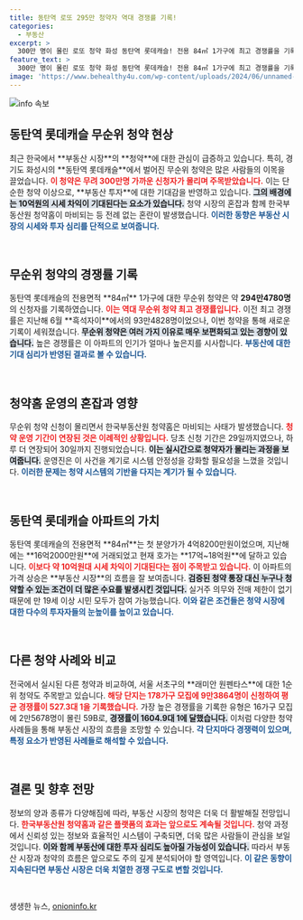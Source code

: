 ```yaml
---
title: 동탄역 로또 295만 청약자 역대 경쟁률 기록!
categories:
  - 부동산
excerpt: >
  300만 명이 몰린 로또 청약 화성 동탄역 롯데캐슬! 전용 84㎡ 1가구에 최고 경쟁률을 기록하며 청약홈 마비 사태를 일으켰다. 시세 차익 기대감 속, 단 하루 만에 역대 최대 신청자로 기록된 이 사건, 당신도 알고 싶지 않으신가요?
feature_text: >
  300만 명이 몰린 로또 청약 화성 동탄역 롯데캐슬! 전용 84㎡ 1가구에 최고 경쟁률을 기록하며 청약홈 마비 사태를 일으켰다. 시세 차익 기대감 속, 단 하루 만에 역대 최대 신청자로 기록된 이 사건, 당신도 알고 싶지 않으신가요?
image: 'https://www.behealthy4u.com/wp-content/uploads/2024/06/unnamed-file.png'
---
```


<p><img src="https://www.behealthy4u.com/wp-content/uploads/2024/06/unnamed-file.png" alt="info 속보" /></p>

<h2 data-ke-size="size26">동탄역 롯데캐슬 무순위 청약 현상</h2>

<p data-ke-size="size16">최근 한국에서 **부동산 시장**의 **청약**에 대한 관심이 급증하고 있습니다. 특히, 경기도 화성시의 **동탄역 롯데캐슬**에서 벌어진 무순위 청약은 많은 사람들의 이목을 끌었습니다. <b><span style="color: #ee2323;">이 청약은 무려 300만명 가까운 신청자가 몰리며 주목받았습니다.</span></b> 이는 단순한 청약 이상으로, **부동산 투자**에 대한 기대감을 반영하고 있습니다. <b><span style="background-color: #21538527;">그의 배경에는 10억원의 시세 차익이 기대된다는 요소가 있습니다.</span></b> 청약 시장의 혼잡과 함께 한국부동산원 청약홈이 마비되는 등 전례 없는 혼란이 발생했습니다. <b><span style="color: #1a5490;">이러한 동향은 부동산 시장의 시세와 투자 심리를 단적으로 보여줍니다.</span></b></p>

<p data-ke-size="size16">&nbsp;</p>

<h2 data-ke-size="size26">무순위 청약의 경쟁률 기록</h2>

<p data-ke-size="size16">동탄역 롯데캐슬의 전용면적 **84㎡** 1가구에 대한 무순위 청약은 약 <b>294만4780명</b>의 신청자를 기록하였습니다. <b><span style="color: #ee2323;">이는 역대 무순위 청약 최고 경쟁률입니다.</span></b> 이전 최고 경쟁률은 지난해 6월 **흑석자이**에서의 93만4828명이었으나, 이번 청약을 통해 새로운 기록이 세워졌습니다. <b><span style="background-color: #21538527;">무순위 청약은 여러 가지 이유로 매우 보편화되고 있는 경향이 있습니다.</span></b> 높은 경쟁률은 이 아파트의 인기가 얼마나 높은지를 시사합니다. <b><span style="color: #1a5490;">부동산에 대한 기대 심리가 반영된 결과로 볼 수 있습니다.</span></b></p>

<p data-ke-size="size16">&nbsp;</p>

<h2 data-ke-size="size26">청약홈 운영의 혼잡과 영향</h2>

<p data-ke-size="size16">무순위 청약 신청이 몰리면서 한국부동산원 청약홈은 마비되는 사태가 발생했습니다. <b><span style="color: #ee2323;">청약 운영 기간이 연장된 것은 이례적인 상황입니다.</span></b> 당초 신청 기간은 29일까지였으나, 하루 더 연장되어 30일까지 진행되었습니다. <b><span style="background-color: #21538527;">이는 실시간으로 청약자가 몰리는 과정을 보여줍니다.</span></b> 운영진은 이 사건을 계기로 시스템 안정성을 강화할 필요성을 느꼈을 것입니다. <b><span style="color: #1a5490;">이러한 문제는 청약 시스템의 기반을 다지는 계기가 될 수 있습니다.</span></b></p>

<p data-ke-size="size16">&nbsp;</p>

<h2 data-ke-size="size26">동탄역 롯데캐슬 아파트의 가치</h2>

<p data-ke-size="size16">동탄역 롯데캐슬의 전용면적 **84㎡**는 첫 분양가가 4억8200만원이었으며, 지난해에는 **16억2000만원**에 거래되었고 현재 호가는 **17억~18억원**에 달하고 있습니다. <b><span style="color: #ee2323;">이보다 약 10억원대 시세 차익이 기대된다는 점이 주목받고 있습니다.</span></b> 이 아파트의 가격 상승은 **부동산 시장**의 흐름을 잘 보여줍니다. <b><span style="background-color: #21538527;">검증된 청약 통장 대신 누구나 청약할 수 있는 조건이 더 많은 수요를 발생시킨 것입니다.</span></b> 실거주 의무와 전매 제한이 없기 때문에 만 19세 이상 시민 모두가 참여 가능했습니다. <b><span style="color: #1a5490;">이와 같은 조건들은 청약 시장에 대한 다수의 투자자들의 눈높이를 높이고 있습니다.</span></b></p>

<p data-ke-size="size16">&nbsp;</p>

<h2 data-ke-size="size26">다른 청약 사례와 비교</h2>

<p data-ke-size="size16">전국에서 실시된 다른 청약과 비교하여, 서울 서초구의 **래미안 원펜타스**에 대한 1순위 청약도 주목받고 있습니다. <b><span style="color: #ee2323;">해당 단지는 178가구 모집에 9만3864명이 신청하여 평균 경쟁률이 527.3대 1을 기록했습니다.</span></b> 가장 높은 경쟁률을 기록한 유형은 16가구 모집에 2만5678명이 몰린 59B로, <b><span style="background-color: #21538527;">경쟁률이 1604.9대 1에 달했습니다.</span></b> 이처럼 다양한 청약 사례들을 통해 부동산 시장의 흐름을 조망할 수 있습니다. <b><span style="color: #1a5490;">각 단지마다 경쟁력이 있으며, 특정 요소가 반영된 사례들로 해석할 수 있습니다.</span></b></p>

<p data-ke-size="size16">&nbsp;</p>

<h2 data-ke-size="size26">결론 및 향후 전망</h2>

<p data-ke-size="size16">정보의 양과 종류가 다양해짐에 따라, 부동산 시장의 청약은 더욱 더 활발해질 전망입니다. <b><span style="color: #ee2323;">한국부동산원 청약홈과 같은 플랫폼의 효과는 앞으로도 계속될 것입니다.</span></b> 청약 과정에서 신뢰성 있는 정보와 효율적인 시스템이 구축되면, 더욱 많은 사람들이 관심을 보일 것입니다. <b><span style="background-color: #21538527;">이와 함께 부동산에 대한 투자 심리도 높아질 가능성이 있습니다.</span></b> 따라서 부동산 시장과 청약의 흐름은 앞으로도 주의 깊게 분석되어야 할 영역입니다. <b><span style="color: #1a5490;">이 같은 동향이 지속된다면 부동산 시장은 더욱 치열한 경쟁 구도로 변할 것입니다.</span></b></p>

<p data-ke-size="size16">&nbsp;</p>
생생한 뉴스, <a href="https://onioninfo.kr" rel="dofollow">onioninfo.kr</a>


